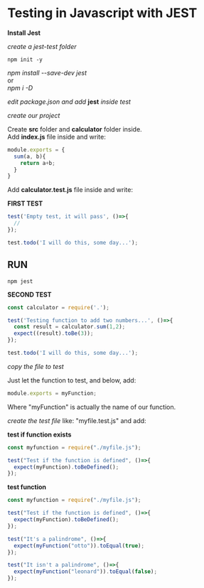 # Testing in Javascript with JEST

__Install Jest__ <br/>

_create a jest-test folder_ <br/>

```terminal
npm init -y
```

_npm install --save-dev jest_ <br/>
or <br/>
_npm i -D_ <br/>

_edit package.json and add_ __jest__ _inside test_ <br/>

_create our project_ <br/>

Create __src__ folder and __calculator__ folder inside. <br/>
Add __index.js__ file inside and write: <br/>

```javascript
module.exports = {
  sum(a, b){
    return a+b;
  }
}
```
Add __calculator.test.js__ file inside and write: <br/>

__FIRST TEST__ <br/>

```javascript
test('Empty test, it will pass', ()=>{
  //
});

test.todo('I will do this, some day...');
```
## RUN

```terminal
npm jest
```

  __SECOND TEST__ <br/>

```javascript
const calculator = require('.');

test('Testing function to add two numbers...', ()=>{
  const result = calculator.sum(1,2);
  expect((result).toBe(3));
});

test.todo('I will do this, some day...');
```

_copy the file to test_ <br/>

Just let the function to test, and below, add: <br/>

```javascript
module.exports = myFunction;
```

Where "myFunction" is actually the name of our function. <br/>

_create the test file_ like: "myfile.test.js" and add:<br/>

__test if function exists__ <br/>

```javascript
const myfunction = require("./myfile.js");

test("Test if the function is defined", ()=>{
  expect(myFunction).toBeDefined();
});
```

__test function__ <br/>

```javascript
const myfunction = require("./myfile.js");

test("Test if the function is defined", ()=>{
  expect(myFunction).toBeDefined();
});

test("It's a palindrome", ()=>{
  expect(myFunction("otto")).toEqual(true);
});

test("It isn't a palindrome", ()=>{
  expect(myFunction("leonard")).toEqual(false);
});

```






